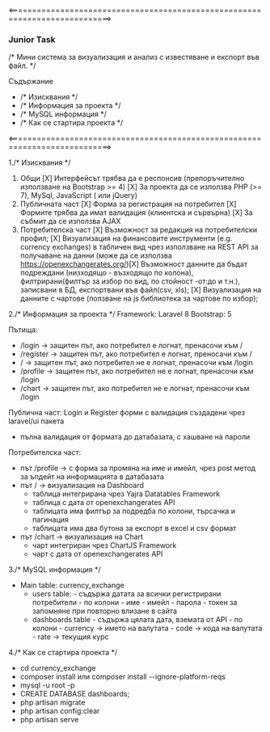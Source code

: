 <p><============================================================================></p>

<h3>Junior Task</h3>

<p>/* Мини система за визуализация и анализ с известяване и експорт във файл. */</p>

<p>Съдържание</p>
<ul>
    <li>/* Изисквания */</li>
    <li>/* Информация за проекта */</li>
    <li>/* MySQL информация */</li>
    <li>/* Как се стартира проекта */</li>
</ul>
    
<p><============================================================================></p>

1./* Изисквания */
1. Общи
    [X] Интерфейсът трябва да е респонсив (препоръчително използване на Bootstrap >= 4)
    [X] За проекта да се използва PHP (>= 7), MySql, JavaScript ( или jQuery)
2. Публичната част
    [X] Форма за регистрация на потребител
    [X] Формите трябва да имат валидация (клиентска и сървърна)
    [X] За събмит да се използва AJAX
3. Потребителска част
    [X] Възможност за редакция на потребителски профил;
    [X] Визуализация на финансовите инструменти (e.g. currency exchanges) в
        табличен вид чрез използване на REST API за получаване на данни (може да се използва ​https://openexchangerates.org/)​
    [X] Възможност данните да бъдат подреждани (низходящо - възходящо по колона),
        филтрирани(филтър за избор по вид, по стойност -от:до и т.н.), записвани в БД, експортвани във файл(csv, xls);
    [X] Визуализация на данните с чартове (ползване на js библиотека за чартове по избор);

2./* Информация за проекта */
Framework: Laravel 8
Bootstrap: 5

Пътища:
 - /login -> защитен път, ако потребител е логнат, пренасочи към /
 - /register -> защитен път, ако потребител е логнат, преносачи към /
 - / -> защитен път, ако потребител не е логнат, пренасочи към /login
 - /profile -> защитен път, ако потребител не е логнат, пренасочи към /login
 - /chart -> защитен път, ако потребител не е логнат, пренасочи към /login

Публична част:
Login и Register форми с валидация създадени чрез laravel/ui пакетa
 - пълна валидация от формата до датабазата, с хашване на пароли

Потребителска част:
 - път /profile -> с форма за промяна на име и имейл, чрез post метод за ъпдейт на информацията в датабазата
 - път / -> визуализация на Dashboard
   - таблица интегрирана чрез Yajra Datatables Framework
   - таблица с дата от openexchangerates API
   - таблицата има филтър за подредба по колони, търсачка и пагинация
   - таблицата има два бутона за експорт в excel и csv формат
 - път /chart -> визуализация на Chart
   - чарт интегриран чрез ChartJS Framework
   - чарт с дата от openexchangerates API

3./* MySQL информация */
- Main table: currency_exchange
  - users table:
        - съдържа датата за всички регистрирани потребители
        - по колони
            - име
            - имейл
            - парола
            - токен за запомняне при повторно влизане в сайта
  - dashboards table
        - съдържа цялата дата, вземата от API
        - по колони
            - currency -> името на валутата
            - code -> кода на валутата
            - rate -> текущия курс

<p>4./* Как се стартира проекта */</p>
<ul>
    <li>cd currency_exchange</li>
    <li>composer install или composer install --ignore-platform-reqs</li>
    <li>mysql -u root -p</li>
    <li>CREATE DATABASE dashboards;</li>
    <li>php artisan migrate</li>
    <li>php artisan config:clear</li>
    <li>php artisan serve</li>
</ul>
